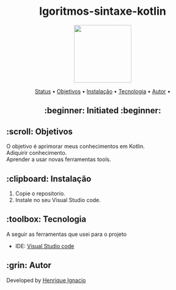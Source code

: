<h1 align="center">lgoritmos-sintaxe-kotlin</h1>
<p align="center">
    <img src="https://developer.android.com/static/codelabs/basic-android-kotlin-compose-first-program/img/840cee8b164c10b.png" width="150">
</p>

<p align="center">
 <a href="#status">Status</a> • 
 <a href="#objective">Objetivos</a> •
 <a href="#installation">Instalação</a> • 
 <a href="#technology">Tecnologia</a> • 
 <a href="#author">Autor</a> •
</p>

<h2 align="center" id=status> 
	:beginner: Initiated :beginner:
</h2>

<h2 id=objective>:scroll: Objetivos</h2>
O objetivo é aprimorar meus conhecimentos em Kotlin.<br>
Adiquirir conhecimento.<br>
Aprender a usar novas ferramentas tools.

<h2 id=installation>:clipboard: Instalação</h2>

1. Copie o repositorio.
2. Instale no seu Visual Studio code.

<h2 id=technology>:toolbox: Tecnologia</h2>

A seguir as ferramentas que usei para o projeto
- IDE: <a href="https://code.visualstudio.com/download">Visual Studio code</a>

<h2 id=author>:grin: Autor </h2>

Developed by <a href="[https://www.linkedin.com/in/danhpaiva/](https://www.linkedin.com/in/henrique-ignacio-ferreira-souza-6517562b9/)" target="_blank">Henrique Ignacio</a>
